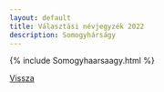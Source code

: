 ```yaml
---
layout: default
title: Választási névjegyzék 2022
description: Somogyhárságy
---
```


{% include Somogyhaarsaagy.html %}

[Vissza](./)